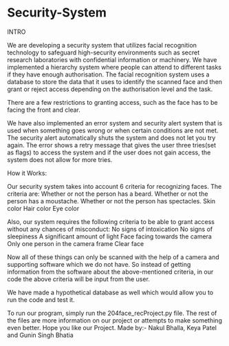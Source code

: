 # Security-System
INTRO 

We are developing a security system that utilizes facial recognition technology to safeguard high-security environments such as secret research laboratories with confidential information or machinery. We have implemented a hierarchy system where people can attend to different tasks if they have enough authorisation. The facial recognition system uses a database to store the data that it uses to identify the scanned face and then grant or reject access depending on the authorisation level and the task.

There are a few restrictions to granting access, such as the face has to be facing the front and clear.

We have also implemented an error system and security alert system that is used when something goes wrong or when certain conditions are not met. The security alert automatically shuts the system and does not let you try again. The error shows a retry message that gives the user three tries(set as flags) to access the system and if the user does not gain access, the system does not allow for more tries.

How it Works:

Our security system takes into account 6 criteria for recognizing faces. The criteria are:
Whether or not the person has a beard.
Whether or not the person has a moustache.
Whether or not the person has spectacles.
Skin color
Hair color
Eye color

Also, our system requires the following criteria to be able to grant access without any chances of misconduct:
No signs of intoxication
No signs of sleepiness
A significant amount of light
Face facing towards the camera
Only one person in the camera frame
Clear face

Now all of these things can only be scanned with the help of a camera and supporting software which we do not have. So instead of getting information from the software about the above-mentioned criteria, in our code the above criteria will be input from the user.

We have made a hypothetical database as well which would allow you to run the code and test it.

To run our program, simply run the 204face_recProject.py file. The rest of the files are more information on our project or attempts to make something even better.
Hope you like our Project.
Made by:- Nakul Bhalla, Keya Patel and Gunin Singh Bhatia 


